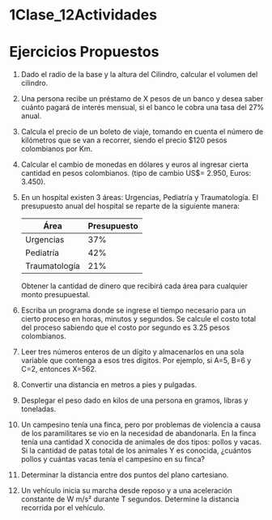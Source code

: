 # 1Clase_12Actividades
# Ejercicios Propuestos

1. Dado el radio de la base y la altura del Cilindro, calcular el volumen del cilindro.

2. Una persona recibe un préstamo de X pesos de un banco y desea saber cuánto pagará de interés mensual, si el banco le cobra una tasa del 27% anual.

3. Calcula el precio de un boleto de viaje, tomando en cuenta el número de kilómetros que se van a recorrer, siendo el precio $120 pesos colombianos por Km.

4. Calcular el cambio de monedas en dólares y euros al ingresar cierta cantidad en pesos colombianos. (tipo de cambio US$= 2.950, Euros: 3.450).

5. En un hospital existen 3 áreas: Urgencias, Pediatría y Traumatología. El presupuesto anual del hospital se reparte de la siguiente manera:

   | Área           | Presupuesto |
   | ---------------|------------ |
   | Urgencias      | 37%         |
   | Pediatría      | 42%         |
   | Traumatología  | 21%         |

   Obtener la cantidad de dinero que recibirá cada área para cualquier monto presupuestal.

6. Escriba un programa donde se ingrese el tiempo necesario para un cierto proceso en horas, minutos y segundos. Se calcule el costo total del proceso sabiendo que el costo por segundo es 3.25 pesos colombianos.

7. Leer tres números enteros de un dígito y almacenarlos en una sola variable que contenga a esos tres dígitos. Por ejemplo, si A=5, B=6 y C=2, entonces X=562.

8. Convertir una distancia en metros a pies y pulgadas.

9. Desplegar el peso dado en kilos de una persona en gramos, libras y toneladas.

10. Un campesino tenía una finca, pero por problemas de violencia a causa de los paramilitares se vio en la necesidad de abandonarla. En la finca tenía una cantidad X conocida de animales de dos tipos: pollos y vacas. Si la cantidad de patas total de los animales Y es conocida, ¿cuántos pollos y cuántas vacas tenía el campesino en su finca?

11. Determinar la distancia entre dos puntos del plano cartesiano.

12. Un vehículo inicia su marcha desde reposo y a una aceleración constante de W m/s² durante T segundos. Determine la distancia recorrida por el vehículo.
